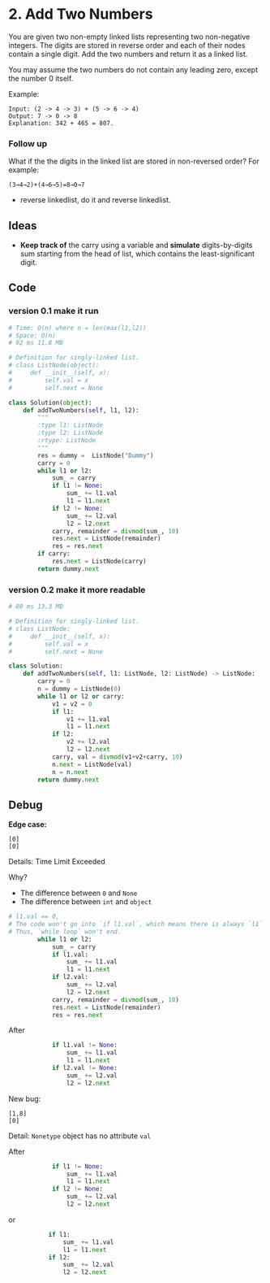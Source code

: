 # 2. Add Two Numbers


You are given two non-empty linked lists representing two non-negative integers. The digits are stored in reverse order and each of their nodes contain a single digit. Add the two numbers and return it as a linked list.

You may assume the two numbers do not contain any leading zero, except the number 0 itself.

Example:

```
Input: (2 -> 4 -> 3) + (5 -> 6 -> 4)
Output: 7 -> 0 -> 8
Explanation: 342 + 465 = 807.
```

### Follow up

What if the the digits in the linked list are stored in non-reversed order? For example:

`(3→4→2)+(4→6→5)=8→0→7`

- reverse linkedlist, do it and reverse linkedlist.


## Ideas

- **Keep track of** the carry using a variable and **simulate** digits-by-digits sum starting from the head of list, which contains the least-significant digit.


## Code

### version 0.1 make it run

``` python 
# Time: O(n) where n = len(max(l1,l2))
# Space: O(n)
# 92 ms	11.8 MB

# Definition for singly-linked list.
# class ListNode(object):
#     def __init__(self, x):
#         self.val = x
#         self.next = None

class Solution(object):
    def addTwoNumbers(self, l1, l2):
        """
        :type l1: ListNode
        :type l2: ListNode
        :rtype: ListNode
        """
        res = dummy =  ListNode("Dummy")
        carry = 0 
        while l1 or l2:
            sum_ = carry
            if l1 != None:
                sum_ += l1.val
                l1 = l1.next 
            if l2 != None:
                sum_ += l2.val
                l2 = l2.next 
            carry, remainder = divmod(sum_, 10)
            res.next = ListNode(remainder)
            res = res.next 
        if carry:
            res.next = ListNode(carry)
        return dummy.next 

```

### version 0.2 make it more readable 


``` python
# 80 ms	13.3 MB	

# Definition for singly-linked list.
# class ListNode:
#     def __init__(self, x):
#         self.val = x
#         self.next = None

class Solution:
    def addTwoNumbers(self, l1: ListNode, l2: ListNode) -> ListNode:
        carry = 0
        n = dummy = ListNode(0)
        while l1 or l2 or carry:
            v1 = v2 = 0
            if l1:
                v1 += l1.val
                l1 = l1.next 
            if l2:
                v2 += l2.val
                l2 = l2.next 
            carry, val = divmod(v1+v2+carry, 10)
            n.next = ListNode(val)
            n = n.next 
        return dummy.next 
```




## Debug

**Edge case:** 

```
[0]
[0]
``` 
Details: Time Limit Exceeded

Why?

- The difference between `0` and `None`
- The difference between `int` and `object`

``` python 
# l1.val == 0, 
# The code won't go into `if l1.val`, which means there is always `l1` 
# Thus, `while loop` won't end.
        while l1 or l2:
            sum_ = carry
            if l1.val:
                sum_ += l1.val
                l1 = l1.next 
            if l2.val:
                sum_ += l2.val
                l2 = l2.next 
            carry, remainder = divmod(sum_, 10)
            res.next = ListNode(remainder)
            res = res.next 
```

After

``` python
            if l1.val != None:
                sum_ += l1.val
                l1 = l1.next 
            if l2.val != None:
                sum_ += l2.val
                l2 = l2.next 
```

New bug: 

```
[1,8]
[0]
```

Detail: `Nonetype` object has no attribute `val`

After 

``` python
            if l1 != None:
                sum_ += l1.val
                l1 = l1.next 
            if l2 != None:
                sum_ += l2.val
                l2 = l2.next 
```
 
 or 
 
 ``` python
            if l1:
                sum_ += l1.val
                l1 = l1.next 
            if l2:
                sum_ += l2.val
                l2 = l2.next 
```